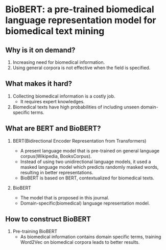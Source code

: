 # BioBERT: a pre-trained biomedical language representation model for biomedical text mining

## Why is it on demand?

1. Increasing need for biomedical information.
2. Using general corpora is not effective when the field is specified.

## What makes it hard?

1. Collecting biomedical information is a costly job.
   - It requires expert knowledges.
2. Biomedical texts have high probabilities of including unseen domain-specific terms.

## What are BERT and BioBERT?

1. BERT(Bidirectional Encoder Representation from Transformers)
   - A present language model that is pre-trained on general language corpus(Wikipedia, BooksCorpus).
   - Instead of using two unidirectional language models, it used a masked language model which predicts randomly masked words, resulting in better representations.
   - BioBERT is based on BERT, contextualized for biomedical texts.

2. BioBERT
   - The model that is proposed in this journal.
   - Domain-specific(biomedical) language representation model.

## How to construct BioBERT

1. Pre-training BioBERT
   - As biomedical information contains domain specific terms, training Word2Vec on biomedical corpora leads to better results. 

